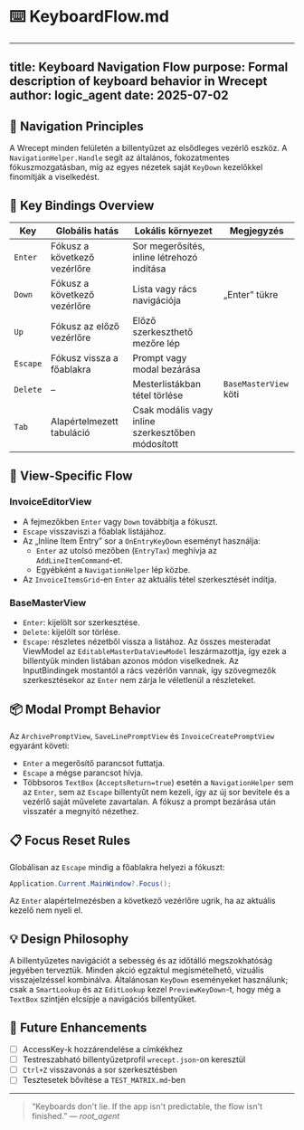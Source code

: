 # ⌨️ KeyboardFlow.md

---
**title:** Keyboard Navigation Flow
**purpose:** Formal description of keyboard behavior in Wrecept
**author:** logic_agent
**date:** 2025-07-02
---

## 🧭 Navigation Principles

A Wrecept minden felületén a billentyűzet az elsődleges vezérlő eszköz. A `NavigationHelper.Handle` segít az általános, fokozatmentes fókuszmozgatásban, míg az egyes nézetek saját `KeyDown` kezelőkkel finomítják a viselkedést.

## 🔑 Key Bindings Overview

| Key      | Globális hatás                     | Lokális környezet                        | Megjegyzés |
|---------|-----------------------------------|------------------------------------------|------------|
| `Enter` | Fókusz a következő vezérlőre       | Sor megerősítés, inline létrehozó indítása |            |
| `Down`  | Fókusz a következő vezérlőre       | Lista vagy rács navigációja              | „Enter” tükre |
| `Up`    | Fókusz az előző vezérlőre          | Előző szerkeszthető mezőre lép            |            |
| `Escape`| Fókusz vissza a főablakra          | Prompt vagy modal bezárása               |            |
| `Delete`| –                                 | Mesterlistákban tétel törlése            | `BaseMasterView` köti |
| `Tab`   | Alapértelmezett tabuláció         | Csak modális vagy inline szerkesztőben módosított | |

## 🧾 View-Specific Flow

### InvoiceEditorView
- A fejmezőkben `Enter` vagy `Down` továbbítja a fókuszt.
- `Escape` visszaviszi a főablak listájához.
- Az „Inline Item Entry” sor a `OnEntryKeyDown` eseményt használja:
  - `Enter` az utolsó mezőben (`EntryTax`) meghívja az `AddLineItemCommand`-et.
  - Egyébként a `NavigationHelper` lép közbe.
- Az `InvoiceItemsGrid`-en `Enter` az aktuális tétel szerkesztését indítja.

### BaseMasterView
- `Enter`: kijelölt sor szerkesztése.
- `Delete`: kijelölt sor törlése.
- `Escape`: részletes nézetből vissza a listához.
Az összes mesteradat ViewModel az `EditableMasterDataViewModel` leszármazottja, így ezek a billentyűk minden listában azonos módon viselkednek.
Az InputBindingek mostantól a rács vezérlőn vannak, így szövegmezők szerkesztésekor az `Enter` nem zárja le véletlenül a részleteket.

## 📦 Modal Prompt Behavior

Az `ArchivePromptView`, `SaveLinePromptView` és `InvoiceCreatePromptView` egyaránt követi:
- `Enter` a megerősítő parancsot futtatja.
- `Escape` a mégse parancsot hívja.
- Többsoros `TextBox` (`AcceptsReturn=true`) esetén a `NavigationHelper` sem az `Enter`, sem az `Escape` billentyűt nem kezeli, így az új sor bevitele és a vezérlő saját művelete zavartalan.
A fókusz a prompt bezárása után visszatér a megnyitó nézethez.

## 📋 Focus Reset Rules

Globálisan az `Escape` mindig a főablakra helyezi a fókuszt:
```csharp
Application.Current.MainWindow?.Focus();
```
Az `Enter` alapértelmezésben a következő vezérlőre ugrik, ha az aktuális kezelő nem nyeli el.

## 💡 Design Philosophy

A billentyűzetes navigációt a sebesség és az időtálló megszokhatóság jegyében terveztük. Minden akció egzaktul megismételhető, vizuális visszajelzéssel kombinálva.
Általánosan `KeyDown` eseményeket használunk; csak a `SmartLookup` és az `EditLookup` kezel `PreviewKeyDown`-t, hogy még a `TextBox` szintjén elcsípje a navigációs billentyűket.

## 🔧 Future Enhancements

- [ ] AccessKey-k hozzárendelése a címkékhez
- [ ] Testreszabható billentyűzetprofil `wrecept.json`-on keresztül
- [ ] `Ctrl+Z` visszavonás a sor szerkesztésben
- [ ] Tesztesetek bővítése a `TEST_MATRIX.md`-ben

---

> “Keyboards don't lie. If the app isn't predictable, the flow isn't finished.” — *root_agent*
